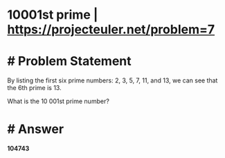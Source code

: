 # 10001st prime | https://projecteuler.net/problem=7

# # Problem Statement

By listing the first six prime numbers: 2, 3, 5, 7, 11, and 13, we can see that the 6th prime is 13.

What is the 10 001st prime number?

# # Answer
**104743**

